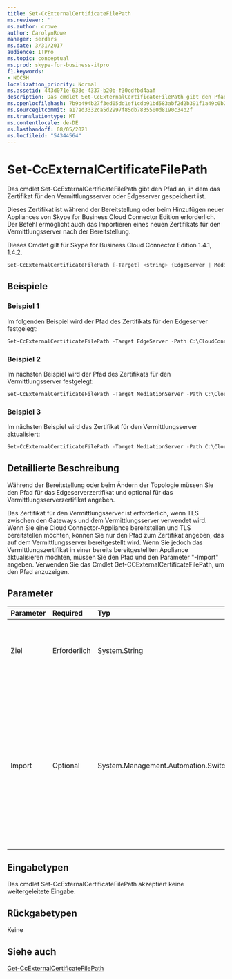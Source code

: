```yaml
---
title: Set-CcExternalCertificateFilePath
ms.reviewer: ''
ms.author: crowe
author: CarolynRowe
manager: serdars
ms.date: 3/31/2017
audience: ITPro
ms.topic: conceptual
ms.prod: skype-for-business-itpro
f1.keywords:
- NOCSH
localization_priority: Normal
ms.assetid: 443d071e-633e-4337-b20b-f30cdfbd4aaf
description: Das cmdlet Set-CcExternalCertificateFilePath gibt den Pfad an, in dem das Zertifikat für den Vermittlungsserver oder Edgeserver gespeichert ist.
ms.openlocfilehash: 7b9b494b27f3ed05dd1ef1cdb91bd583abf2d2b391f1a49c0b2615fd3485187c
ms.sourcegitcommit: a17ad3332ca5d2997f85db7835500d8190c34b2f
ms.translationtype: MT
ms.contentlocale: de-DE
ms.lasthandoff: 08/05/2021
ms.locfileid: "54344564"
---
```

# <a name="set-ccexternalcertificatefilepath"></a>Set-CcExternalCertificateFilePath
 
Das cmdlet Set-CcExternalCertificateFilePath gibt den Pfad an, in dem das Zertifikat für den Vermittlungsserver oder Edgeserver gespeichert ist.
  
Dieses Zertifikat ist während der Bereitstellung oder beim Hinzufügen neuer Appliances von Skype for Business Cloud Connector Edition erforderlich. Der Befehl ermöglicht auch das Importieren eines neuen Zertifikats für den Vermittlungsserver nach der Bereitstellung.
  
Dieses Cmdlet gilt für Skype for Business Cloud Connector Edition 1.4.1, 1.4.2.
  
```powershell
Set-CcExternalCertificateFilePath [-Target] <string> {EdgeServer | MediationServer} [-Path] <string> [-Import]  [<CommonParameters>]
```

## <a name="examples"></a>Beispiele
<a name="Examples"> </a>

### <a name="example-1"></a>Beispiel 1

Im folgenden Beispiel wird der Pfad des Zertifikats für den Edgeserver festgelegt:
  
```powershell
Set-CcExternalCertificateFilePath -Target EdgeServer -Path C:\CloudConnector\Certificates\AdatumPublicEdge.pfx
```

### <a name="example-2"></a>Beispiel 2

Im nächsten Beispiel wird der Pfad des Zertifikats für den Vermittlungsserver festgelegt:
  
```powershell
Set-CcExternalCertificateFilePath -Target MediationServer -Path C:\CloudConnector\Certificates\AdatumPublicMediation.pfx
```

### <a name="example-3"></a>Beispiel 3

Im nächsten Beispiel wird das Zertifikat für den Vermittlungsserver aktualisiert:
  
```powershell
Set-CcExternalCertificateFilePath -Target MediationServer -Path C:\CloudConnector\Certificates\AdatumPublicMediation.pfx -Import
```

## <a name="detailed-description"></a>Detaillierte Beschreibung
<a name="DetailedDescription"> </a>

Während der Bereitstellung oder beim Ändern der Topologie müssen Sie den Pfad für das Edgeserverzertifikat und optional für das Vermittlungsserverzertifikat angeben. 
  
Das Zertifikat für den Vermittlungsserver ist erforderlich, wenn TLS zwischen den Gateways und dem Vermittlungsserver verwendet wird. Wenn Sie eine Cloud Connector-Appliance bereitstellen und TLS bereitstellen möchten, können Sie nur den Pfad zum Zertifikat angeben, das auf dem Vermittlungsserver bereitgestellt wird. Wenn Sie jedoch das Vermittlungszertifikat in einer bereits bereitgestellten Appliance aktualisieren möchten, müssen Sie den Pfad und den Parameter "-Import" angeben. Verwenden Sie das Cmdlet Get-CCExternalCertificateFilePath, um den Pfad anzuzeigen.
  
## <a name="parameters"></a>Parameter
<a name="DetailedDescription"> </a>

|**Parameter**|**Required**|**Typ**|**Beschreibung**|
|:-----|:-----|:-----|:-----|
| Ziel <br/> | Erforderlich <br/> |System.String  <br/> |Typ des angeforderten Dateipfads. Zu den Typen gehören:  <br/> EdgeServer (Standard)  <br/> MediationServer  <br/> |
|Import  <br/> |Optional  <br/> |System.Management.Automation.SwitchParameter  <br/> |Gibt an, dass das Zertifikat in den Vermittlungsserver importiert werden muss. Dieser Parameter ist nicht erforderlich, wenn Sie eine Appliance zum ersten Mal bereitstellen. Der Parameter ist erforderlich, wenn Sie das vorhandene Zertifikat in einer bereits bereitgestellten Version ändern möchten.  <br/> |
   
## <a name="input-types"></a>Eingabetypen
<a name="InputTypes"> </a>

Das cmdlet Set-CcExternalCertificateFilePath akzeptiert keine weitergeleitete Eingabe.
  
## <a name="return-types"></a>Rückgabetypen
<a name="ReturnTypes"> </a>

Keine
  
## <a name="see-also"></a>Siehe auch
<a name="ReturnTypes"> </a>

[Get-CcExternalCertificateFilePath](get-ccexternalcertificatefilepath.md)
  

